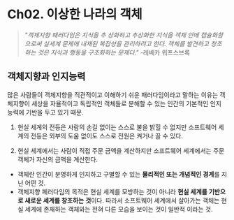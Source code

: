 # Ch02. 이상한 나라의 객체

> _"객체지향 패러다임은 지식을  추 상화하고 추상화한 지식을 객체 안에 캡슐화함으로써 실세계 문제에 내재된 복잡성을 관리하려고 한다. 객체를 발견하고 창조하는 것은 지식과 행동을 구조화하는 문제다."_ -레베카 워프스브록

## 객체지향과 인지능력
많은 사람들이 객체지향을 직관적이고 이해하기 쉬운 패러다임이라고 말하는 이유는 객체지향이 세상을 자율적이고 독립적인 객체들로 분해할 수 있는 인간의 기본적인 인지 능력에 기반을 두고 있기 때문.

1. 현실 세계의 전등은 사람의 손길 없이는 스스로 불을 밝힐 수 없지만 소프트웨어 세계의 전등은 외부의 도움 없이도 스스로 전원은 켜거나 끌 수 있다.

2. 현실 세계에서는 사람이 직접 주문 금액을 계산하지만 소프트웨어 세계에서는 주문 객체가 자신의 금액을 계산한다.

* 객체란 인간이 분명하게 인지하고 구별할 수 있는 **물리적인 또는 개념적인 경계**를 지닌 어떤 것.
* 객체지향 페러다임의 목적은 현실 세계를 모방하는 것이 아니라 **현실 세계를 기반으로 새로운 세계를 창조하는 것**이다. 따라서 소프트웨어 세계에서 살아가는 객체는 현실 세계에 존재하는 객체와는 전혀 다른 모습을 보이는 것이 일반적 이라는 것.
